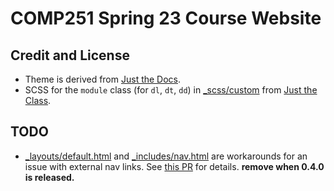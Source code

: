# COMP251 Spring 23 Course Website

## Credit and License

* Theme is derived from [Just the
  Docs](https://just-the-docs.github.io/just-the-docs/).
* SCSS for the `module` class (for `dl`, `dt`, `dd`) in [_scss/custom]() from
  [Just the Class](https://kevinl.info/just-the-class/).

## TODO

* [_layouts/default.html]() and [_includes/nav.html]() are workarounds for an
  issue with external nav links. See
  [this PR](https://github.com/just-the-docs/just-the-docs/pull/1001) for
  details. __remove when 0.4.0 is released.__

